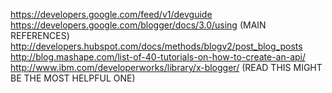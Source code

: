https://developers.google.com/feed/v1/devguide
https://developers.google.com/blogger/docs/3.0/using (MAIN REFERENCES)
http://developers.hubspot.com/docs/methods/blogv2/post_blog_posts
http://blog.mashape.com/list-of-40-tutorials-on-how-to-create-an-api/
http://www.ibm.com/developerworks/library/x-blogger/ (READ THIS MIGHT BE THE MOST HELPFUL ONE)